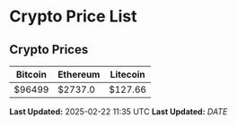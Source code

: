 # Crypto Price List

## Crypto Prices
| Bitcoin | Ethereum | Litecoin |
| ------- | -------- | -------- |
| $96499 | $2737.0 | $127.66 |
**Last Updated:** 2025-02-22 11:35 UTC
**Last Updated:** $DATE$
